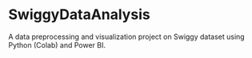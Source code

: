 # SwiggyDataAnalysis
A data preprocessing and visualization project on Swiggy dataset using Python (Colab) and Power BI.
